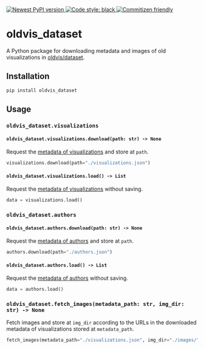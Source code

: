 <a href="https://pypi.org/project/oldvis_dataset/">
    <img alt="Newest PyPI version" src="https://img.shields.io/pypi/v/oldvis_dataset.svg">
</a>
<a href="https://github.com/psf/black">
    <img alt="Code style: black" src="https://img.shields.io/badge/code%20style-black-000000.svg">
</a>
<a href="http://commitizen.github.io/cz-cli/">
    <img alt="Commitizen friendly" src="https://img.shields.io/badge/commitizen-friendly-brightgreen.svg">
</a>

# oldvis_dataset

A Python package for downloading metadata and images of old visualizations in [oldvis/dataset](https://github.com/oldvis/dataset).

## Installation

```sh
pip install oldvis_dataset
```

## Usage

### `oldvis_dataset.visualizations`

#### `oldvis_dataset.visualizations.download(path: str) -> None`

Request the [metadata of visualizations](https://github.com/oldvis/dataset/blob/main/dataset/output/visualizations.json) and store at `path`.

```python
visualizations.download(path="./visualizations.json")
```

#### `oldvis_dataset.visualizations.load() -> List`

Request the [metadata of visualizations](https://github.com/oldvis/dataset/blob/main/dataset/output/visualizations.json) without saving.

```python
data = visualizations.load()
```

### `oldvis_dataset.authors`

#### `oldvis_dataset.authors.download(path: str) -> None`

Request the [metadata of authors](https://github.com/oldvis/dataset/blob/main/dataset/output/authors.json) and store at `path`.

```python
authors.download(path="./authors.json")
```

#### `oldvis_dataset.authors.load() -> List`

Request the [metadata of authors](https://github.com/oldvis/dataset/blob/main/dataset/output/authors.json) without saving.

```python
data = authors.load()
```

### `oldvis_dataset.fetch_images(metadata_path: str, img_dir: str) -> None`

Fetch images and store at `img_dir` according to the URLs in the downloaded metadata of visualizations stored at `metadata_path`.

```python
fetch_images(metadata_path="./visualizations.json", img_dir="./images/")
```
